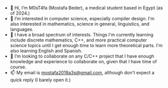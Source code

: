 - 👋 Hi, I’m M0sT4fa (Mostafa Beder), a medical student based in Egypt (as of 2024.)
- 👀 I’m interested in computer science, especially compiler design. I'm also interested in mathematics, science in general, linguistics, and languages.
- 🌱 I have a broad spectrum of interests. Things I'm currently learning include discrete mathematics, C++, and more practical computer science topics until I get enough time to learn more theoretical parts. I'm also learning English and Spanish.
- 💞️ I’m looking to collaborate on any C/C++ project that I have enough knowledge and experience to collaborate on, given that I have time of course.
- 📫 My email is mostafa2018a3s@gmail.com, although don't expect a quick reply (I barely open it.)

<!---
M0ST4FA/M0ST4FA is a ✨ special ✨ repository because its `README.md` (this file) appears on your GitHub profile.
You can click the Preview link to take a look at your changes.
--->
